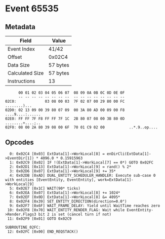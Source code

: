 # Event 65535

## Metadata

| Field           | Value    |
|-----------------|----------|
| Event Index     | 41/42    |
| Offset          | 0x02C4   |
| Data Size       | 57 bytes |
| Calculated Size | 57 bytes |
| Instructions    | 13       |

```
      00 01 02 03 04 05 06 07  08 09 0A 0B 0C 0D 0E 0F
      -- -- -- -- -- -- -- --  -- -- -- -- -- -- -- --
02C0:             03 08 00 03  7F 02 07 00 29 80 00 FC      ........)...
02D0: 02 13 09 00 39 80 07 09  00 3A 80 AD 00 09 00 F8  ....9....:......
02E0: FF FF 7F F8 FF FF 7F 1C  2B 80 07 08 00 3B 80 0D  ........+....;..
02F0: 08 00 2A 80 39 08 00 6F  70 01 C9 02 00           ..*.9..op....   
```

## Opcodes

```
  0: 0x02C4 [0x03] ExtData[1]->WorkLocal[8] = enDirCli(ExtData[1]->EventDir[1]) * 4096.0 * 0.15915963
  1: 0x02C9 [0x02] IF !(ExtData[1]->WorkLocal[7] == 0*) GOTO 0x02FC
  2: 0x02D1 [0x13] ExtData[1]->WorkLocal[9] = rand() % 2*
  3: 0x02D6 [0x07] ExtData[1]->WorkLocal[9] += 35*
  4: 0x02DB [0xAD] DUAL_ENTITY_SCHEDULER_HANDLER: Execute sub-case 0 with entities [EventEntity, EventEntity], work=ExtData[1]->WorkLocal[9]
  5: 0x02E7 [0x1C] WAIT(90* ticks)
  6: 0x02EA [0x07] ExtData[1]->WorkLocal[8] += 1024*
  7: 0x02EF [0x0D] ExtData[1]->WorkLocal[8] &= 4095*
  8: 0x02F4 [0x39] SET_ENTITY_DIRECTION(direction=0.0°)
  9: 0x02F7 [0x6F] WAIT_FRAME_DELAY: Yield until WaitTime reaches zero
 10: 0x02F8 [0x70] WAIT_ENTITY_RENDER_FLAG: Wait while EventEntity->Render.Flags3 bit 2 is set (cancel turn if not)
 11: 0x02F9 [0x01] GOTO 0x02C9

SUBROUTINE_02FC:
 12: 0x02FC [0x00] END_REQSTACK()
```
